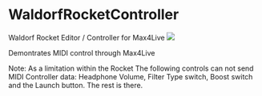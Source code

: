 # WaldorfRocketController
Waldorf Rocket Editor / Controller for Max4Live
<img src="http://www.maxforlive.com/images/screenshots/?ss=rocket_fax_1.jpg&id=2343">

Demontrates MIDI control through Max4Live

Note: As a limitation within the Rocket The following controls can not send MIDI Controller 
data: Headphone Volume, Filter Type switch, Boost switch and the Launch button. The rest is there.
